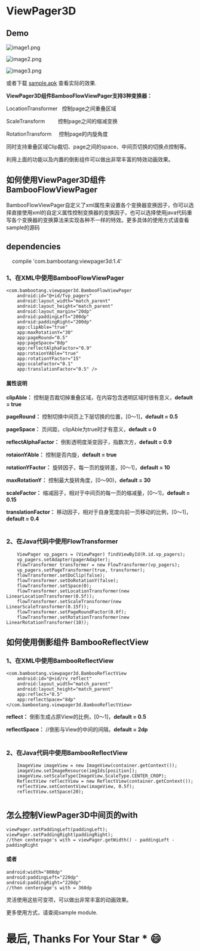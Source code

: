 # ViewPager3D

## Demo

![image1.png](https://github.com/bambootang/ViewPager3D/blob/master/imgs/img1.gif)

![image2.png](https://github.com/bambootang/ViewPager3D/blob/master/imgs/img2.gif)

![image3.png](https://github.com/bambootang/ViewPager3D/blob/master/imgs/img3.gif)

或者下载 [sample.apk](https://github.com/bambootang/ViewPager3D/blob/master/sample.apk) 查看实际的效果.


**ViewPager3D组件BambooFlowViewPager支持3种变换器：**

LocationTransformer   控制page之间重叠区域

ScaleTransform         控制page之间的缩减变换

RotationTransform      控制page的内旋角度

同时支持重叠区域Clip裁切、page之间的space、中间页切换的切换点控制等。

利用上面的功能以及内置的倒影组件可以做出非常丰富的特效动画效果。
  
## 如何使用ViewPager3D组件 BambooFlowViewPager

BambooFlowViewPager自定义了xml属性来设置各个变换器变换因子，你可以选择直接使用xml的自定义属性控制变换器的变换因子，也可以选择使用java代码重写各个变换器的变换算法来实现各种不一样的特效。更多具体的使用方式请查看sample的源码


## dependencies

        compile 'com.bambootang:viewpager3d:1.4'

  
  

### 1、在XML中使用BambooFlowViewPager


    <com.bambootang.viewpager3d.BambooFlowViewPager
        android:id="@+id/fvp_pagers"
        android:layout_width="match_parent"
        android:layout_height="match_parent"
        android:layout_margin="20dp"
        android:paddingLeft="200dp"
        android:paddingRight="200dp"
        app:clipAble="true"
        app:maxRotationY="30"
        app:pageRound="0.5"
        app:pageSpace="8dp"
        app:reflectAlphaFactor="0.9"
        app:rotaionYAble="true"
        app:rotationYFactor="15"
        app:scaleFactor="0.1"
        app:translationFactor="0.5" />

#### 属性说明

**clipAble：** 控制是否裁切掉重叠区域，在内容包含透明区域时很有意义，**default = true**

**pageRound：** 控制切换中间页上下层切换的位置，\[0～1\]，**default = 0.5**

**pageSpace：** 页间距，clipAble为true时才有意义，**default = 0**

**reflectAlphaFactor：** 倒影透明度渐变因子，指数次方，**default = 0.9**

**rotaionYAble：** 控制是否内旋，**default = true**

**rotationYFactor：** 旋转因子，每一页的旋转差，\[0～1\]，**default = 10**

**maxRotationY：** 控制最大旋转角度，\[0～90\)，**default = 30**

**scaleFactor：** 缩减因子，相对于中间页的每一页的缩减量，\[0～1\]，**default = 0.15**

**translationFactor：** 移动因子，相对于自身宽度向前一页移动的比例，\[0～1\]，**default = 0.4**


#
  
  
### 2、在Java代码中使用FlowTransformer

        ViewPager vp_pagers = (ViewPager) findViewById(R.id.vp_pagers);
        vp_pagers.setAdapter(pagerAdapter);
        FlowTransformer transformer = new FlowTransformer(vp_pagers);
        vp_pagers.setPageTransformer(true, transformer);
        flowTransformer.setDoClip(false);
        flowTransformer.setDoRotationY(false);
        flowTransformer.setSpace(0);
        flowTransformer.setLocationTransformer(new LinearLocationTransformer(0.5f));
        flowTransformer.setScaleTransformer(new LinearScaleTransformer(0.15f));
        flowTransformer.setPageRoundFactor(0.0f);
        flowTransformer.setRotationTransformer(new LinearRotationTransformer(10));
        
        
        
        
## 如何使用倒影组件 BambooReflectView 

  
### 1、在XML中使用BambooReflectView

    <com.bambootang.viewpager3d.BambooReflectView
        android:id="@+id/rv_reflect"
        android:layout_width="match_parent"
        android:layout_height="match_parent"
        app:reflect="0.5"
        app:reflectSpace="8dp"
    </com.bambootang.viewpager3d.BambooReflectView>

**reflect：** 倒影生成占原View的比例，\[0～1\]，**default = 0.5**

**reflectSpace：** //倒影与View的中间的间隔，**default = 2dp**

#
  
### 2、在Java代码中使用BambooReflectView

        ImageView imageView = new ImageView(container.getContext());
        imageView.setImageResource(imgIds[position]);
        imageView.setScaleType(ImageView.ScaleType.CENTER_CROP);
        ReflectView reflectView = new ReflectView(container.getContext());
        reflectView.setContentView(imageView, 0.5f);
        reflectView.setSpace(20);
#
  
  
  
## 怎么控制ViewPager3D中间页的with

    viewPager.setPaddingLeft(paddingLeft);
    viewPager.setPaddingRight(paddingRight);
    //then centerpage's with = viewPager.getWidth() - paddingLeft - paddingRight
#### 或者

    android:width="800dp"
    android:paddingLeft="220dp"
    android:paddingRight="220dp"
    //then centerpage's with = 360dp
    

灵活使用这些可变项，可以做出非常丰富的动画效果。

更多使用方式，请查阅sample module.



# 最后, Thanks For Your Star * 😄
